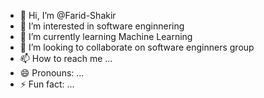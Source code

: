 - 👋 Hi, I’m @Farid-Shakir
- 👀 I’m interested in software enginnering
- 🌱 I’m currently learning Machine Learning
- 💞️ I’m looking to collaborate on software enginners group
- 📫 How to reach me ...
- 😄 Pronouns: ...
- ⚡ Fun fact: ...

<!---
Farid-Shakir/Farid-Shakir is a ✨ special ✨ repository because its `README.md` (this file) appears on your GitHub profile.
You can click the Preview link to take a look at your changes.
--->
